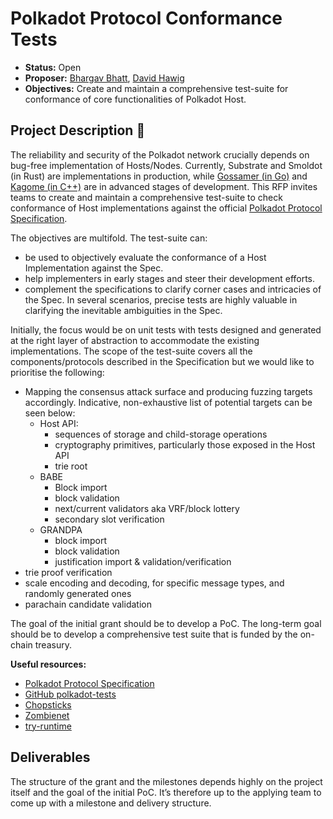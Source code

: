 # Polkadot Protocol Conformance Tests

* **Status:** Open
* **Proposer:** [Bhargav Bhatt](https://github.com/bhargavbh), [David Hawig](https://github.com/Noc2)
* **Objectives:** Create and maintain a comprehensive test-suite for conformance of core functionalities of Polkadot Host.

## Project Description :page_facing_up:  
The reliability and security of the Polkadot network crucially depends on bug-free implementation of Hosts/Nodes. Currently, Substrate and Smoldot (in Rust) are implementations in production, while [Gossamer (in Go)](https://github.com/ChainSafe/gossamer) and [Kagome (in C++)](https://github.com/soramitsu/kagome/) are in advanced stages of development. This RFP invites teams to create and maintain a comprehensive test-suite to check conformance of Host implementations against the official [Polkadot Protocol Specification](https://spec.polkadot.network/). 

The objectives are multifold. The test-suite can:
-  be used to objectively evaluate the conformance of a Host Implementation against the Spec. 
-  help implementers in early stages and steer their development efforts. 
-  complement the specifications to clarify corner cases and intricacies of the Spec. In several scenarios, precise tests are highly valuable in clarifying the inevitable ambiguities in the Spec. 

Initially, the focus would be on unit tests with tests designed and generated at the right layer of abstraction to accommodate the existing implementations. The scope of the test-suite covers all the components/protocols described in the Specification but we would like to prioritise the following:

- Mapping the consensus attack surface and producing fuzzing targets accordingly. Indicative, non-exhaustive list of potential targets can be seen below:
    - Host API: 
        - sequences of storage and child-storage operations
        - cryptography primitives, particularly those exposed in the Host API
        - trie root
    - BABE
        - Block import
        - block validation
        - next/current validators aka VRF/block lottery
        - secondary slot verification
    - GRANDPA
        - block import
        - block validation
        - justification import & validation/verification
- trie proof verification
- scale encoding and decoding, for specific message types, and randomly generated ones
- parachain candidate validation

The goal of the initial grant should be to develop a PoC. The long-term goal should be to develop a comprehensive test suite that is funded by the on-chain treasury. 

**Useful resources:**
- [Polkadot Protocol Specification](https://spec.polkadot.network/)
- [GitHub polkadot-tests](https://github.com/w3f/polkadot-tests)
- [Chopsticks](https://github.com/AcalaNetwork/chopsticks)
- [Zombienet](https://github.com/paritytech/zombienet) 
- [try-runtime](https://docs.substrate.io/reference/command-line-tools/try-runtime/) 

## Deliverables

The structure of the grant and the milestones depends highly on the project itself and the goal of the initial PoC. It’s therefore up to the applying team to come up with a milestone and delivery structure. 


